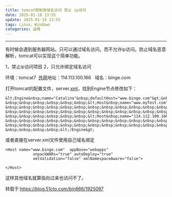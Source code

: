 ```yaml
---
title: tomcat限制用域名访问 禁止 ip访问
date: 2025-01-18 13:55
update: 2025-01-18 13:55
tags: Linux，Windows
categories: 运维
---
```



---
有时候会遇到服务器网站。只可以通过域名访问。而不允许ip访问。防止域名恶意解析，tomcat可以实现这个简单功能。

1，禁止ip访问项目 2，只允许绑定域名访问

环境：tomcat7  [外网](https://so.csdn.net/so/search?q=%E5%A4%96%E7%BD%91&spm=1001.2101.3001.7020)地址：114.113.100.166   域名：binge.com

打开tomcat的配置文件，server.[xml](https://so.csdn.net/so/search?q=xml&spm=1001.2101.3001.7020)，找到Engine节点修改如下：

```
&lt;Engine&nbsp;name="Catalina"&nbsp;defaultHost="www.binge.com"&gt;&nbsp;&nbsp;&nbsp;&nbsp;&nbsp;
&nbsp;&nbsp;&nbsp;&nbsp;&nbsp;&nbsp;&lt;Host&nbsp;name="www.myTest.com"&nbsp;&nbsp;appBase="webapps"
&nbsp;&nbsp;&nbsp;&nbsp;&nbsp;&nbsp;&nbsp;&nbsp;&nbsp;&nbsp;&nbsp;&nbsp;unpackWARs="true"&nbsp;autoDeploy="true"
&nbsp;&nbsp;&nbsp;&nbsp;&nbsp;&nbsp;&nbsp;&nbsp;&nbsp;&nbsp;&nbsp;&nbsp;xmlValidation="false"&nbsp;xmlNamespaceAware="false"/&gt;
&nbsp;&nbsp;&nbsp;&nbsp;&nbsp;&nbsp;&lt;Host&nbsp;name="114.112.100.166"&nbsp;&nbsp;appBase="ipapps"
&nbsp;&nbsp;&nbsp;&nbsp;&nbsp;&nbsp;&nbsp;&nbsp;&nbsp;&nbsp;&nbsp;&nbsp;unpackWARs="true"&nbsp;autoDeploy="true"
&nbsp;&nbsp;&nbsp;&nbsp;&nbsp;&nbsp;&nbsp;&nbsp;&nbsp;&nbsp;&nbsp;&nbsp;xmlValidation="false"&nbsp;xmlNamespaceAware="false"/&gt;
&nbsp;&nbsp;&nbsp;&nbsp;&lt;/Engine&gt;
```

或者直接在server.xml文件使用自己域名绑定
```
<Host name="www.binge.com"  appBase="webapps"  
            unpackWARs="true" autoDeploy="true"  
            xmlValidation="false" xmlNamespaceAware="false">

</Host>
```

这样其他域名就算指向过来也访问不了。

转载于:https://blog.51cto.com/bin666/1925097
